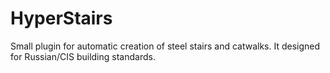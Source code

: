 # HyperStairs
Small plugin for automatic creation of steel stairs and catwalks. It designed for Russian/CIS building standards.
